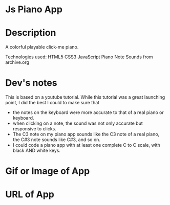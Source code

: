 # Js Piano App #

# Description #
A colorful playable click-me piano.

Technologies used:
HTML5
CSS3
JavaScript
Piano Note Sounds from archive.org

# Dev's notes #
This is based on a youtube tutorial. While this tutorial was a great launching point, I did the best I could to make sure that
 * the notes on the keyboard were more accurate to that of a real piano or keyboard. 
 * when clicking on a note, the sound was not only accurate but responsive to clicks. 
 * The C3 note on my piano app sounds like the C3 note of a real piano, the C#3 note sounds like C#3, and so on.
 * I could code a piano app with at least one complete C to C scale, with black AND white keys. 

# Gif or Image of App #

# URL of App #
